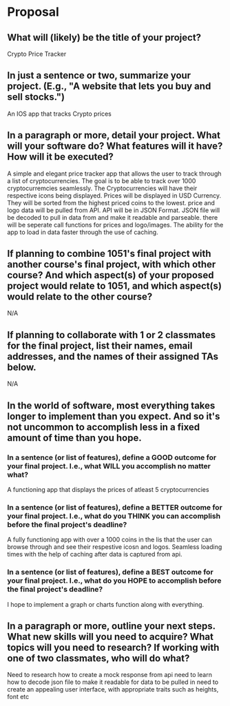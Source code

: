 # Proposal

## What will (likely) be the title of your project?

Crypto Price Tracker

## In just a sentence or two, summarize your project. (E.g., "A website that lets you buy and sell stocks.")

An IOS app that tracks Crypto prices

## In a paragraph or more, detail your project. What will your software do? What features will it have? How will it be executed?

A simple and elegant price tracker app that allows the user to track through a list of cryptocurrencies. The goal is to be able to track over 1000 cryptocurremcies seamlessly. The Cryptocurrencies will have their respective icons being displayed. Prices will be displayed in USD Currency. They will be sorted from the highest priced coins to the lowest. price and logo data will be pulled from API. API will be in JSON Format. JSON file will be decoded to pull in data from and make it readable and parseable. there will be seperate call functions for prices and logo/images. The ability for the app to load in data faster through the use of caching. 

## If planning to combine 1051's final project with another course's final project, with which other course? And which aspect(s) of your proposed project would relate to 1051, and which aspect(s) would relate to the other course?

N/A

## If planning to collaborate with 1 or 2 classmates for the final project, list their names, email addresses, and the names of their assigned TAs below.

N/A

## In the world of software, most everything takes longer to implement than you expect. And so it's not uncommon to accomplish less in a fixed amount of time than you hope.

### In a sentence (or list of features), define a GOOD outcome for your final project. I.e., what WILL you accomplish no matter what?
A functioning app that displays the prices of atleast 5 cryptocurrencies

### In a sentence (or list of features), define a BETTER outcome for your final project. I.e., what do you THINK you can accomplish before the final project's deadline?

A fully functioning app with over a 1000 coins in the lis that the user can browse through and see their respestive icosn and logos. Seamless loading times with the help of caching after data is captured from api. 

### In a sentence (or list of features), define a BEST outcome for your final project. I.e., what do you HOPE to accomplish before the final project's deadline?
I hope to implement a graph or charts function along with everything. 

## In a paragraph or more, outline your next steps. What new skills will you need to acquire? What topics will you need to research? If working with one of two classmates, who will do what?
Need to research how to create a mock response from api
need to learn how to decode json file to make it readable for data to be pulled in
need to create an appealing user interface, with appropriate traits such as heights, font etc

